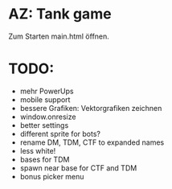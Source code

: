 # AZ: Tank game

Zum Starten main.html öffnen.


# TODO:
- mehr PowerUps
- mobile support
- bessere Grafiken: Vektorgrafiken zeichnen
- window.onresize
- better settings
- different sprite for bots?
- rename DM, TDM, CTF to expanded names
- less white!
- bases for TDM
- spawn near base for CTF and TDM
- bonus picker menu
